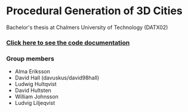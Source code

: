 # Procedural Generation of 3D Cities
Bachelor's thesis at Chalmers University of Technology (DATX02)

### [Click here to see the code documentation](https://david98hall.github.io/datx02-procgen/api/index.html)

### Group members
* Alma Eriksson
* David Hall (davuskus/david98hall)
* Ludwig Hultqvist
* David Hultsten
* William Johnsson
* Ludvig Liljeqvist

